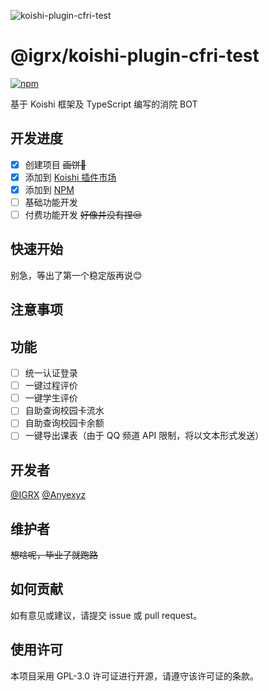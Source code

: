 ![koishi-plugin-cfri-test](https://socialify.git.ci/IGRX/koishi-plugin-cfri-test/image?description=1&font=Source%20Code%20Pro&forks=1&language=1&name=1&owner=1&pattern=Plus&stargazers=1&theme=Auto)
# @igrx/koishi-plugin-cfri-test

[![npm](https://img.shields.io/npm/v/@igrx/koishi-plugin-cfri-test?style=flat-square)](https://www.npmjs.com/package/@igrx/koishi-plugin-cfri-test)

基于 Koishi 框架及 TypeScript 编写的消院 BOT

## 开发进度
- [x] 创建项目 ~~画饼🤣~~
- [x] 添加到 [Koishi 插件市场](https://koishi.chat/zh-CN/market/)
- [x] 添加到 [NPM](https://www.npmjs.com/package/@igrx/koishi-plugin-cfri-test)
- [ ] 基础功能开发
- [ ] 付费功能开发 ~~好像并没有捏😒~~

## 快速开始
别急，等出了第一个稳定版再说😊

## 注意事项

## 功能
- [ ] 统一认证登录
- [ ] 一键过程评价
- [ ] 一键学生评价
- [ ] 自助查询校园卡流水
- [ ] 自助查询校园卡余额
- [ ] 一键导出课表（由于 QQ 频道 API 限制，将以文本形式发送）

## 开发者
[@IGRX](https://github.com/IGRX)
[@Anyexyz](https://github.com/Anyexyz)

## 维护者
~~想啥呢，毕业了就跑路~~

## 如何贡献
如有意见或建议，请提交 issue 或 pull request。

## 使用许可
本项目采用 GPL-3.0 许可证进行开源，请遵守该许可证的条款。